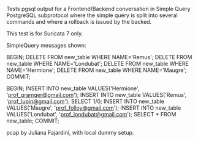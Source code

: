 Tests pgsql output for a Frontend/Backend conversation in Simple Query
PostgreSQL subprotocol where the simple query is split into several
commands and where a rollback is issued by the backed.

This test is for Suricata 7 only.

SimpleQuery messages shown:

BEGIN;
DELETE FROM new_table WHERE NAME='Remus';
DELETE FROM new_table WHERE NAME='Londubat';
DELETE FROM new_table WHERE NAME='Hermione';
DELETE FROM new_table WHERE NAME='Maugre';
COMMIT;

BEGIN;
INSERT INTO new_table VALUES('Hermione', 'prof_gramger@gmail.com');
INSERT INTO new_table VALUES('Remus', 'prof_lupin@gmail.com');
SELECT 1/0;
INSERT INTO new_table VALUES('Maugre', 'prof_folloy@gmail.com');
INSERT INTO new_table VALUES('Londubat', 'prof_londubat@gmail.com');
SELECT * FROM new_table;
COMMIT;

pcap by Juliana Fajardini, with local dummy setup.
